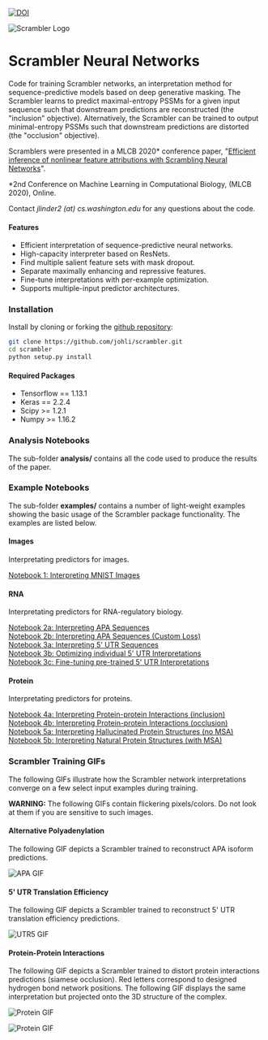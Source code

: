 [![DOI](https://zenodo.org/badge/357586795.svg)](https://zenodo.org/badge/latestdoi/357586795)

![Scrambler Logo](https://github.com/johli/scrambler/blob/master/resources/scrambler_logo.png?raw=true)

# Scrambler Neural Networks
Code for training Scrambler networks, an interpretation method for sequence-predictive models based on deep generative masking. The Scrambler learns to predict maximal-entropy PSSMs for a given input sequence such that downstream predictions are reconstructed (the "inclusion" objective). Alternatively, the Scrambler can be trained to output minimal-entropy PSSMs such that downstream predictions are distorted (the "occlusion" objective).

Scramblers were presented in a MLCB 2020* conference paper, "[Efficient inference of nonlinear feature attributions with Scrambling Neural Networks](https://drive.google.com/file/d/142tmyEMLUSsV-IEkN-NFcEUd7-LFwaAF/view?usp=sharing)".

*2nd Conference on Machine Learning in Computational Biology, (MLCB 2020), Online.

Contact *jlinder2 (at) cs.washington.edu* for any questions about the code.

#### Features
- Efficient interpretation of sequence-predictive neural networks.
- High-capacity interpreter based on ResNets.
- Find multiple salient feature sets with mask dropout.
- Separate maximally enhancing and repressive features.
- Fine-tune interpretations with per-example optimization.
- Supports multiple-input predictor architectures.

### Installation
Install by cloning or forking the [github repository](https://github.com/johli/scrambler.git):
```sh
git clone https://github.com/johli/scrambler.git
cd scrambler
python setup.py install
```

#### Required Packages
- Tensorflow == 1.13.1
- Keras == 2.2.4
- Scipy >= 1.2.1
- Numpy >= 1.16.2

### Analysis Notebooks 
The sub-folder **analysis/** contains all the code used to produce the results of the paper.

### Example Notebooks
The sub-folder **examples/** contains a number of light-weight examples showing the basic usage of the Scrambler package functionality. The examples are listed below.

#### Images
Interpretating predictors for images.

[Notebook 1: Interpreting MNIST Images](https://nbviewer.jupyter.org/github/johli/scrambler/blob/master/examples/image/scrambler_mnist_example.ipynb)<br/>

#### RNA
Interpretating predictors for RNA-regulatory biology.

[Notebook 2a: Interpreting APA Sequences](https://nbviewer.jupyter.org/github/johli/scrambler/blob/master/examples/dna/scrambler_apa_example.ipynb)<br/>
[Notebook 2b: Interpreting APA Sequences (Custom Loss)](https://nbviewer.jupyter.org/github/johli/scrambler/blob/master/examples/dna/scrambler_apa_example_custom_loss.ipynb)<br/>
[Notebook 3a: Interpreting 5' UTR Sequences](https://nbviewer.jupyter.org/github/johli/scrambler/blob/master/examples/dna/scrambler_optimus5_example.ipynb)<br/>
[Notebook 3b: Optimizing individual 5' UTR Interpretations](https://nbviewer.jupyter.org/github/johli/scrambler/blob/master/examples/dna/scrambler_optimus5_from_scratch_example.ipynb)<br/>
[Notebook 3c: Fine-tuning pre-trained 5' UTR Interpretations](https://nbviewer.jupyter.org/github/johli/scrambler/blob/master/examples/dna/scrambler_optimus5_finetuning_example.ipynb)<br/>

#### Protein
Interpretating predictors for proteins.

[Notebook 4a: Interpreting Protein-protein Interactions (inclusion)](https://nbviewer.jupyter.org/github/johli/scrambler/blob/master/examples/protein/scrambler_ppi_example_inclusion.ipynb)<br/>
[Notebook 4b: Interpreting Protein-protein Interactions (occlusion)](https://nbviewer.jupyter.org/github/johli/scrambler/blob/master/examples/protein/scrambler_ppi_example_label.ipynb)<br/>
[Notebook 5a: Interpreting Hallucinated Protein Structures (no MSA)](https://nbviewer.jupyter.org/github/johli/scrambler/blob/master/examples/protein/scrambler_rosetta_example_no_msa.ipynb)<br/>
[Notebook 5b: Interpreting Natural Protein Structures (with MSA)](https://nbviewer.jupyter.org/github/johli/scrambler/blob/master/examples/protein/scrambler_rosetta_example_with_msa.ipynb)<br/>

### Scrambler Training GIFs
The following GIFs illustrate how the Scrambler network interpretations converge on a few select input examples during training.

**WARNING:** The following GIFs contain flickering pixels/colors. Do not look at them if you are sensitive to such images.

#### Alternative Polyadenylation
The following GIF depicts a Scrambler trained to reconstruct APA isoform predictions.

![APA GIF](https://github.com/johli/scrambler/blob/master/resources/apa_inclusion_scrambler_smooth_target_bits_025.gif?raw=true)

#### 5' UTR Translation Efficiency
The following GIF depicts a Scrambler trained to reconstruct 5' UTR translation efficiency predictions.

![UTR5 GIF](https://github.com/johli/scrambler/blob/master/resources/optimus5_inclusion_scrambler_bits_0125.gif?raw=true)

#### Protein-Protein Interactions
The following GIF depicts a Scrambler trained to distort protein interactions predictions (siamese occlusion). Red letters correspond to designed hydrogen bond network positions. The following GIF displays the same interpretation but projected onto the 3D structure of the complex.

![Protein GIF](https://github.com/johli/scrambler/blob/master/resources/ppi_occlusion_scrambler_bits_24.gif?raw=true)

![Protein GIF](https://github.com/johli/scrambler/blob/master/resources/ppi_occlusion_scrambler_bits_24_3d.gif?raw=true)
